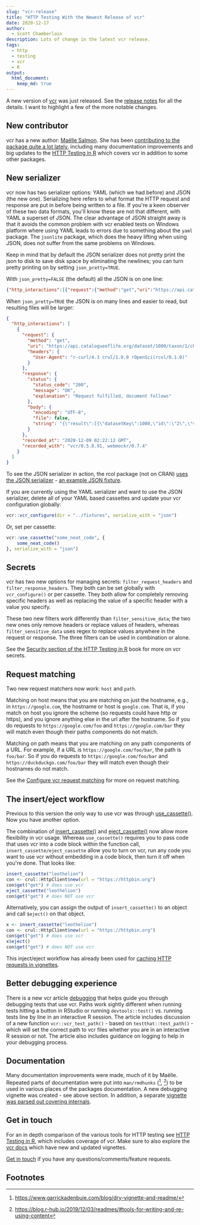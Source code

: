 ```yaml
---
slug: "vcr-release"
title: "HTTP Testing With the Newest Release of vcr"
date: 2020-12-17
author:
  - Scott Chamberlain
description: Lots of change in the latest vcr release.
tags:
  - http
  - testing
  - vcr
  - R
output: 
  html_document:
    keep_md: true
---
```


A new version of [vcr][] was just released. See the [release notes](https://github.com/ropensci/vcr/releases/tag/v0.6.0) for all the details. I want to highlight a few of the more notable changes. 

## New contributor

vcr has a new author: [Maëlle Salmon](/author/ma%C3%ABlle-salmon/). She has been [contributing to the package quite a lot lately](https://github.com/ropensci/vcr/graphs/contributors), including many documentation improvements and big updates to the [HTTP Testing in R][book] which covers vcr in addition to some other packages.

## New serializer

vcr now has two serializer options: YAML (which we had before) and JSON (the new one). Serializing here refers to what format the HTTP request and response are put in before being written to a file. If you're a keen observer of these two data formats, you'll know these are not that different, with YAML a superset of JSON. The clear advantage of JSON straight away is that it avoids the common problem with vcr enabled tests on Windows platform where using YAML leads to errors due to something about the `yaml` package. The `jsonlite` package, which does the heavy lifting when using JSON, does not suffer from the same problems on Windows.

Keep in mind that by default the JSON serializer does not pretty print the json to disk to save disk space by eliminating the newlines; you can turn pretty printing on by setting `json_pretty=TRUE`.

With `json_pretty=FALSE` (the default) all the JSON is on one line:

```json
{"http_interactions":[{"request":{"method":"get","uri":"https://api.catalogueoflife.org/dataset/1000/taxon/1/children","headers":{"User-Agent":"r-curl/4.3 crul/1.0.0 rOpenSci(rcol/0.1.0)"}},"response":{"status":{"status_code":"200","message":"OK","explanation":"Request fulfilled, document follows"},"body":{"encoding":"UTF-8","file":false,"string":"{\"result\":[{\"datasetKey\":1000,\"id\":\"2\",\"verbatimKey\":856}"}},"recorded_at":"2020-12-09 02:22:12 GMT","recorded_with":"vcr/0.5.8.91, webmockr/0.7.4"}]}
```

When `json_pretty=TRUE` the JSON is on many lines and easier to read, but resulting files will be larger:

```json
{
  "http_interactions": [
    {
      "request": {
        "method": "get",
        "uri": "https://api.catalogueoflife.org/dataset/1000/taxon/1/children",
        "headers": {
          "User-Agent": "r-curl/4.3 crul/1.0.0 rOpenSci(rcol/0.1.0)"
        }
      },
      "response": {
        "status": {
          "status_code": "200",
          "message": "OK",
          "explanation": "Request fulfilled, document follows"
        },
        "body": {
          "encoding": "UTF-8",
          "file": false,
          "string": "{\"result\":[{\"datasetKey\":1000,\"id\":\"2\",\"verbatimKey\":856}"
        }
      },
      "recorded_at": "2020-12-09 02:22:12 GMT",
      "recorded_with": "vcr/0.5.8.91, webmockr/0.7.4"
    }
  ]
}
```

To see the JSON serializer in action, the rcol package (not on CRAN) [uses the JSON serializer](https://github.com/ropensci/rcol/blob/master/tests/testthat/helper-rcol.R#L2) - [an example JSON fixture](https://github.com/ropensci/rcol/blob/master/tests/fixtures/cp_children.json).

If you are currently using the YAML serializer and want to use the JSON serializer, delete all of your YAML based cassettes and update your vcr configuration globally:

```r
vcr::vcr_configure(dir = "../fixtures", serialize_with = "json")
```

Or, set per cassette:

```r
vcr::use_cassette("some_neat_code", {
    some_neat_code()
}, serialize_with = "json")
```

## Secrets

vcr has two new options for managing secrets: `filter_request_headers` and `filter_response_headers`. They both can be set globally with `vcr_configure()` or per cassette. They both allow for completely removing specific headers as well as replacing the value of a specific header with a value you specify.

These two new filters work differently than `filter_sensitive_data`; the two new ones only remove headers or replace values of headers, whereas `filter_sensitive_data` uses regex to replace values anywhere in the request or response. The three filters can be used in combination or alone.

See the [Security section of the HTTP Testing in R](https://books.ropensci.org/http-testing/vcr-security.html) book for more on vcr secrets.

## Request matching

Two new request matchers now work: `host` and `path`.

Matching on host means that you are matching on just the hostname, e.g., in `https://google.com`, the hostname or host is `google.com`. That is, if you match on host you ignore the scheme (so requests could have http or https), and you ignore anything else in the url after the hostname. So if you do requests to `https://google.com/foo` and `https://google.com/bar` they will match even though their paths components do not match.

Matching on path means that you are matching on any path components of a URL. For example, if a URL is `https://google.com/foo/bar`, the path is `foo/bar`. So if you do requests to `https://google.com/foo/bar` and `https://duckduckgo.com/foo/bar` they will match even though their hostnames do not match.

See the [Configure vcr request matching](https://docs.ropensci.org/vcr/articles/request_matching) for more on request matching.

## The insert/eject workflow

Previous to this version the only way to use vcr was through [use_cassette()](https://docs.ropensci.org/vcr/reference/use_cassette). Now you have another option. 

The combination of [insert_cassette()](https://docs.ropensci.org/vcr/reference/insert_cassette) and [eject_cassette()](https://docs.ropensci.org/vcr/reference/eject_cassette) now allow more flexibility in vcr usage. Whereas `use_cassette()` requires you to pass code that uses vcr into a code block within the function call, `insert_cassette/eject_cassette` allow you to turn on vcr, run any code you want to use vcr without embedding in a code block, then turn it off when you're done. That looks like:

```r
insert_cassette("leothelion")
con <- crul::HttpClient$new(url = "https://httpbin.org")
con$get("get") # does use vcr
eject_cassette("leothelion")
con$get("get") # does NOT use vcr
```

Alternatively, you can assign the output of `insert_cassette()` to an object and call `$eject()` on that object.

```r
x <- insert_cassette("leothelion")
con <- crul::HttpClient$new(url = "https://httpbin.org")
con$get("get") # does use vcr
x$eject()
con$get("get") # does NOT use vcr
```

This inject/eject workflow has already been used for [caching HTTP requests in vignettes](https://github.com/ropensci/vcr/issues/150).

## Better debugging experience

There is a new vcr article [debugging](https://docs.ropensci.org/vcr/articles/debugging) that helps guide you through debugging tests that use vcr. Paths work sightly different when running tests hitting a button in RStudio or running `devtools::test()` vs. running tests line by line in an interactive R session. The article includes discussion of a new function `vcr::vcr_test_path()` - based on `testthat::test_path()` - which will set the correct path to vcr files whether you are in an interactive R session or not. The article also includes guidance on logging to help in your debugging process.

## Documentation

Many documentation improvements were made, much of it by Maëlle. Repeated parts of documentation were put into `man/rmdhunks` ([^1], [^2]) to be used in various places of the packages documentation. A new debugging vignette was created - see above section. In addition, a separate [vignette was parsed out covering internals](https://docs.ropensci.org/vcr/articles/internals).

## Get in touch

For an in depth comparison of the various tools for HTTP testing see [HTTP Testing in R][book], which includes coverage of vcr. Make sure to also explore the [vcr docs][vcrdocs] which have new and updated vignettes.

[Get in touch](https://github.com/ropensci/vcr/issues/) if you have any questions/comments/feature requests.

## Footnotes

[^1]: https://www.garrickadenbuie.com/blog/dry-vignette-and-readme/
[^2]: https://blog.r-hub.io/2019/12/03/readmes/#tools-for-writing-and-re-using-content


[vcr]: https://github.com/ropensci/vcr/
[vcrdocs]: https://docs.ropensci.org/vcr/
[book]: https://books.ropensci.org/http-testing/

